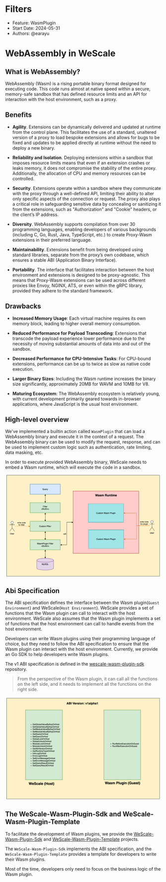 # Filters

- Feature: WasmPlugin
- Start Date: 2024-05-31
- Authors: @earayu

# WebAssembly in WeScale

## What is WebAssembly?

WebAssembly (Wasm) is a rising portable binary format designed for executing code. This code runs almost at native speed within a secure, memory-safe sandbox that has defined resource limits and an API for interaction with the host environment, such as a proxy.

## Benefits

* **Agility**. Extensions can be dynamically delivered and updated at runtime from the control plane. This facilitates the use of a standard, unaltered version of a proxy to load bespoke extensions and allows for bugs to be fixed and updates to be applied directly at runtime without the need to deploy a new binary.

* **Reliability and Isolation**. Deploying extensions within a sandbox that imposes resource limits means that even if an extension crashes or leaks memory, it does not compromise the stability of the entire proxy. Additionally, the allocation of CPU and memory resources can be controlled.

* **Security**. Extensions operate within a sandbox where they communicate with the proxy through a well-defined API, limiting their ability to alter only specific aspects of the connection or request. The proxy also plays a critical role in safeguarding sensitive data by concealing or sanitizing it from the extensions, such as "Authorization" and "Cookie" headers, or the client’s IP address.

* **Diversity**. WebAssembly supports compilation from over 30 programming languages, enabling developers of various backgrounds (including C, Go, Rust, Java, TypeScript, etc.) to create Proxy-Wasm extensions in their preferred language.

* **Maintainability**. Extensions benefit from being developed using standard libraries, separate from the proxy’s own codebase, which ensures a stable ABI (Application Binary Interface).

* **Portability**. The interface that facilitates interaction between the host environment and extensions is designed to be proxy-agnostic. This means that Proxy-Wasm extensions can be used across different proxies like Envoy, NGINX, ATS, or even within the gRPC library, provided they adhere to the standard framework.

## Drawbacks

* **Increased Memory Usage**: Each virtual machine requires its own memory block, leading to higher overall memory consumption.

* **Reduced Performance for Payload Transcoding**: Extensions that transcode the payload experience lower performance due to the necessity of moving substantial amounts of data into and out of the sandbox.

* **Decreased Performance for CPU-Intensive Tasks**: For CPU-bound extensions, performance can be up to twice as slow as native code execution.

* **Larger Binary Sizes**: Including the Wasm runtime increases the binary size significantly, approximately 20MB for WAVM and 10MB for V8.

* **Maturing Ecosystem**: The WebAssembly ecosystem is relatively young, with current development primarily geared towards in-browser applications, where JavaScript is the usual host environment.

## High-level overview

We've implemented a builtin action called `WasmPlugin` that can load a WebAssembly binary and execute it in the context of a request. 
The WebAssembly binary can be used to modify the request, response, and can be used to implement custom logic such as authentication, rate limiting, data masking, etc.

In order to execute provided WebAssembly binary, WeScale needs to embed a Wasm runtime, which will execute the code in a sandbox.

![wasm1.png](images%2Fwasm1.png)

## Abi Specification

The ABI specification defines the interface between the Wasm plugin(`Guest Environment`) and WeScale(`Host Environment`).
WeScale provides a set of functions that the Wasm plugin can call to interact with the host environment. 
WeScale also assumes that the Wasm plugin implements a set of functions that the host environment can call to handle events from the host environment.

Developers can write Wasm plugins using their programming language of choice, but they need to follow the ABI specification 
to ensure that the Wasm plugin can interact with the host environment. Currently, we provide an Go SDK to help developers write Wasm plugins.

The v1 ABI specification is defined in the [wescale-wasm-plugin-sdk](https://github.com/wesql/wescale-wasm-plugin-sdk/tree/main/pkg) repository.

> From the perspective of the Wasm plugin, it can call all the functions on the left side, and it needs to implement all the functions on the right side.

![wasm2.png](images%2Fwasm2.png)


## The WeScale-Wasm-Plugin-Sdk and WeScale-Wasm-Plugin-Template

To facilitate the development of Wasm plugins, we provide the [WeScale-Wasm-Plugin-Sdk](https://github.com/wesql/wescale-wasm-plugin-sdk) 
and [WeScale-Wasm-Plugin-Template](https://github.com/wesql/wescale-wasm-plugin-template/) projects.

The `WeScale-Wasm-Plugin-Sdk` implements the ABI specification, and the `WeScale-Wasm-Plugin-Template` provides a template for developers to write their Wasm plugins.

Most of the time, developers only need to focus on the business logic of the Wasm plugin.